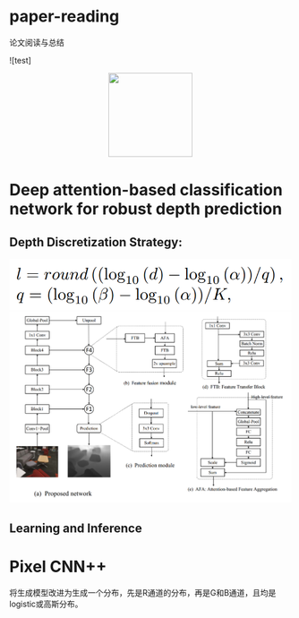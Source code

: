 # paper-reading
论文阅读与总结

![test]<div align=center><img width="150" height="150" src="https://github.com/HeTingwei/ReadmeLearn/blob/master/avatar1.jpg"/></div>

# Deep attention-based classification network for robust depth prediction
## Depth Discretization Strategy:
![深度离散策略](https://github.com/ansj11/paper-reading/blob/master/imgs/img-1.png)<br>
![network architecture](https://github.com/ansj11/paper-reading/blob/master/imgs/img-2.png)
## Learning and Inference

# Pixel CNN++
将生成模型改进为生成一个分布，先是R通道的分布，再是G和B通道，且均是logistic或高斯分布。
